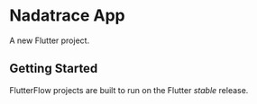 # Nadatrace App

A new Flutter project.

## Getting Started

FlutterFlow projects are built to run on the Flutter _stable_ release.
